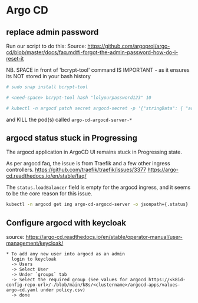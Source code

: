 # Argo CD

## replace admin password

Run our script to do this:
Source: https://github.com/argoproj/argo-cd/blob/master/docs/faq.md#i-forgot-the-admin-password-how-do-i-reset-it

NB. SPACE in front of 'bcrypt-tool' command IS IMPORTANT - as it ensures its NOT stored in your bash history

```sh
# sudo snap install bcrypt-tool

# <need-space> bcrypt-tool hash "lolyourpassword123" 10

# kubectl -n argocd patch secret argocd-secret -p '{"stringData": { "admin.password": "<insert-bcrypt-hash>", "admin.passwordMtime": "'$(date +%FT%T%Z)'" }}'
```

and KILL the pod(s) called `argo-cd-argocd-server-*`

## argocd status stuck in Progressing

The argocd application in ArgoCD UI remains stuck in Progressing state.

As per argocd faq, the issue is from Traefik and a few other ingress controllers.
https://github.com/traefik/traefik/issues/3377
https://argo-cd.readthedocs.io/en/stable/faq/

The `status.loadBalancer` field is empty for the argocd ingress, and it seems to be the core reason for this issue.

```sh
kubectl -n argocd get ing argo-cd-argocd-server -o jsonpath={.status}
```

## Configure argocd with keycloak

source: https://argo-cd.readthedocs.io/en/stable/operator-manual/user-management/keycloak/

```raw
* To add any new user into argocd as an admin
  login to keycloak
  -> Users
  -> Select User
  -> Under `groups` tab
  -> Select the required group (See values for argocd https://<k8id-config-repo-url>/-/blob/main/k8s/<clustername>/argocd-apps/values-argo-cd.yaml under policy.csv)
  -> done
```
